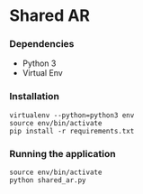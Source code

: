 # Shared AR

### Dependencies
- Python 3
- Virtual Env

### Installation

```
virtualenv --python=python3 env
source env/bin/activate
pip install -r requirements.txt
```

### Running the application

```
source env/bin/activate
python shared_ar.py
```
